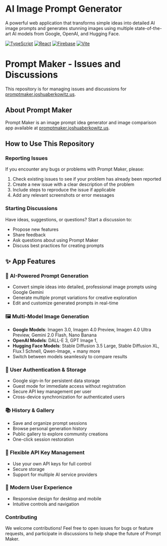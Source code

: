 # AI Image Prompt Generator
A powerful web application that transforms simple ideas into detailed AI image prompts and generates stunning images using multiple state-of-the-art AI models from Google, OpenAI, and Hugging Face.

[![TypeScript](https://img.shields.io/badge/TypeScript-007ACC?style=for-the-badge&logo=typescript&logoColor=white)](https://www.typescriptlang.org/)
[![React](https://img.shields.io/badge/React-20232A?style=for-the-badge&logo=react&logoColor=61DAFB)](https://reactjs.org/)
[![Firebase](https://img.shields.io/badge/Firebase-039BE5?style=for-the-badge&logo=Firebase&logoColor=white)](https://firebase.google.com/)
[![Vite](https://img.shields.io/badge/Vite-646CFF?style=for-the-badge&logo=vite&logoColor=white)](https://vitejs.dev/)

# Prompt Maker - Issues and Discussions

This repository is for managing issues and discussions for [promptmaker.joshuaberkowitz.us](https://promptmaker.joshuaberkowitz.us).

## About Prompt Maker

Prompt Maker is an image prompt idea generator and image comparison app available at [promptmaker.joshuaberkowitz.us](https://promptmaker.joshuaberkowitz.us).

## How to Use This Repository

### Reporting Issues

If you encounter any bugs or problems with Prompt Maker, please:
1. Check existing issues to see if your problem has already been reported
2. Create a new issue with a clear description of the problem
3. Include steps to reproduce the issue if applicable
4. Add any relevant screenshots or error messages

### Starting Discussions

Have ideas, suggestions, or questions? Start a discussion to:
- Propose new features
- Share feedback
- Ask questions about using Prompt Maker
- Discuss best practices for creating prompts

## ✨ App Features

### 🎨 **AI-Powered Prompt Generation**
- Convert simple ideas into detailed, professional image prompts using Google Gemini
- Generate multiple prompt variations for creative exploration
- Edit and customize generated prompts in real-time

### 🖼️ **Multi-Model Image Generation**
- **Google Models**: Imagen 3.0, Imagen 4.0 Preview, Imagen 4.0 Ultra Preview, Gemini 2.0 Flash, Nano Banana
- **OpenAI Models**: DALL-E 3, GPT Image 1, 
- **Hugging Face Models**: Stable Diffusion 3.5 Large, Stable Diffusion XL, Flux.1 Schnell, Qwen-Image, + many more
- Switch between models seamlessly to compare results

### 👤 **User Authentication & Storage**
- Google sign-in for persistent data storage
- Guest mode for immediate access without registration
- Secure API key management per user
- Cross-device synchronization for authenticated users

### 📚 **History & Gallery**
- Save and organize prompt sessions
- Browse personal generation history
- Public gallery to explore community creations
- One-click session restoration

### 🔐 **Flexible API Key Management**
- Use your own API keys for full control
- Secure storage 
- Support for multiple AI service providers

### 📱 **Modern User Experience**
- Responsive design for desktop and mobile
- Intuitive controls and navigation

### Contributing

We welcome contributions! Feel free to open issues for bugs or feature requests, and participate in discussions to help shape the future of Prompt Maker.
